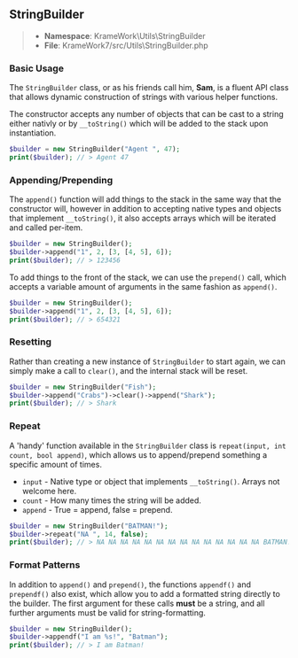 ## StringBuilder
>- **Namespace**: KrameWork\Utils\StringBuilder
>- **File**: KrameWork7/src/Utils\StringBuilder.php

### Basic Usage
The `StringBuilder` class, or as his friends call him, **Sam**, is a fluent API class that allows dynamic construction of strings with various helper functions.

The constructor accepts any number of objects that can be cast to a string either nativly or by `__toString()` which will be added to the stack upon instantiation.
```php
$builder = new StringBuilder("Agent ", 47);
print($builder); // > Agent 47
```
### Appending/Prepending
The `append()` function will add things to the stack in the same way that the constructor will, however in addition to accepting native types and objects that implement `__toString()`, it also accepts arrays which will be iterated and called per-item.
```php
$builder = new StringBuilder();
$builder->append("1", 2, [3, [4, 5], 6]);
print($builder); // > 123456
```
To add things to the front of the stack, we can use the `prepend()` call, which accepts a variable amount of arguments in the same fashion as `append()`.
```php
$builder = new StringBuilder();
$builder->append("1", 2, [3, [4, 5], 6]);
print($builder); // > 654321
```
### Resetting
Rather than creating a new instance of `StringBuilder` to start again, we can simply make a call to `clear()`, and the internal stack will be reset.
```php
$builder = new StringBuilder("Fish");
$builder->append("Crabs")->clear()->append("Shark");
print($builder); // > Shark
```
### Repeat
A 'handy' function available in the `StringBuilder` class is `repeat(input, int count, bool append)`, which allows us to append/prepend something a specific amount of times.

 - `input` - Native type or object that implements `__toString()`. Arrays not welcome here.
 - `count` - How many times the string will be added.
 - `append` - True = append, false = prepend.

```php
$builder = new StringBuilder("BATMAN!");
$builder->repeat("NA ", 14, false);
print($builder); // > NA NA NA NA NA NA NA NA NA NA NA NA NA NA BATMAN!
```
### Format Patterns
In addition to `append()` and `prepend()`, the functions `appendf()` and `prependf()` also exist, which allow you to add a formatted string directly to the builder. The first argument for these calls **must** be a string, and all further arguments must be valid for string-formatting.
```php
$builder = new StringBuilder();
$builder->appendf("I am %s!", "Batman");
print($builder); // > I am Batman!
```